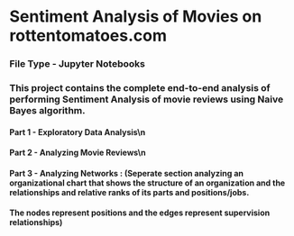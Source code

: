 # Sentiment Analysis of Movies on rottentomatoes.com

### File Type - Jupyter Notebooks
### This project contains the complete end-to-end analysis of performing Sentiment Analysis of movie reviews using Naive Bayes algorithm. 


#### Part 1 - Exploratory Data Analysis\n
#### Part 2 - Analyzing Movie Reviews\n
#### Part 3 - Analyzing Networks :	(Seperate section analyzing an organizational chart that shows the structure of an organization and the relationships and relative ranks of its parts and positions/jobs. 
#### 				The nodes represent positions and the edges represent supervision relationships)

